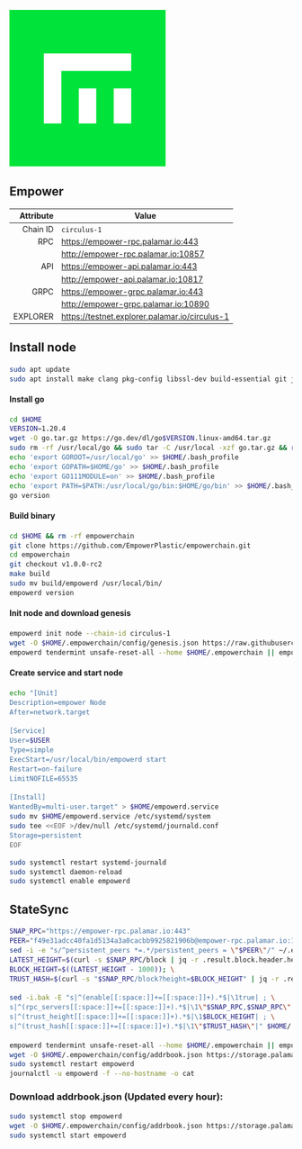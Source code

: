 ![Logo](https://raw.githubusercontent.com/Pa1amar/testnets/main/empower/empower.png)
## Empower
| Attribute | Value |
|----------:|-------|
| Chain ID         | `circulus-1` |
| RPC  | https://empower-rpc.palamar.io:443
|      | http://empower-rpc.palamar.io:10857 |
| API  | https://empower-api.palamar.io:443 
|      | http://empower-api.palamar.io:10817 |
| GRPC | https://empower-grpc.palamar.io:443 
|      | http://empower-grpc.palamar.io:10890 |
| EXPLORER | https://testnet.explorer.palamar.io/circulus-1 |

## Install node
```bash
sudo apt update
sudo apt install make clang pkg-config libssl-dev build-essential git jq -y
```
#### Install go
```bash
cd $HOME
VERSION=1.20.4
wget -O go.tar.gz https://go.dev/dl/go$VERSION.linux-amd64.tar.gz
sudo rm -rf /usr/local/go && sudo tar -C /usr/local -xzf go.tar.gz && rm go.tar.gz
echo 'export GOROOT=/usr/local/go' >> $HOME/.bash_profile
echo 'export GOPATH=$HOME/go' >> $HOME/.bash_profile
echo 'export GO111MODULE=on' >> $HOME/.bash_profile
echo 'export PATH=$PATH:/usr/local/go/bin:$HOME/go/bin' >> $HOME/.bash_profile && . $HOME/.bash_profile
go version
```
#### Build binary
```bash
cd $HOME && rm -rf empowerchain
git clone https://github.com/EmpowerPlastic/empowerchain.git
cd empowerchain
git checkout v1.0.0-rc2
make build
sudo mv build/empowerd /usr/local/bin/
empowerd version
```
#### Init node and download genesis
```bash
empowerd init node --chain-id circulus-1
wget -O $HOME/.empowerchain/config/genesis.json https://raw.githubusercontent.com/Pa1amar/testnets/main/empower/genesis.json
empowerd tendermint unsafe-reset-all --home $HOME/.empowerchain || empowerd unsafe-reset-all
```
#### Create service and start node
```bash
echo "[Unit]
Description=empower Node
After=network.target

[Service]
User=$USER
Type=simple
ExecStart=/usr/local/bin/empowerd start
Restart=on-failure
LimitNOFILE=65535

[Install]
WantedBy=multi-user.target" > $HOME/empowerd.service
sudo mv $HOME/empowerd.service /etc/systemd/system
sudo tee <<EOF >/dev/null /etc/systemd/journald.conf
Storage=persistent
EOF
```
```bash
sudo systemctl restart systemd-journald
sudo systemctl daemon-reload
sudo systemctl enable empowerd
```
## StateSync
```bash
SNAP_RPC="https://empower-rpc.palamar.io:443"
PEER="f49e31adcc40fa1d5134a3a0cacbb9925821906b@empower-rpc.palamar.io:10856"
sed -i -e "s/^persistent_peers *=.*/persistent_peers = \"$PEER\"/" ~/.empowerchain/config/config.toml
LATEST_HEIGHT=$(curl -s $SNAP_RPC/block | jq -r .result.block.header.height); \
BLOCK_HEIGHT=$((LATEST_HEIGHT - 1000)); \
TRUST_HASH=$(curl -s "$SNAP_RPC/block?height=$BLOCK_HEIGHT" | jq -r .result.block_id.hash)

sed -i.bak -E "s|^(enable[[:space:]]+=[[:space:]]+).*$|\1true| ; \
s|^(rpc_servers[[:space:]]+=[[:space:]]+).*$|\1\"$SNAP_RPC,$SNAP_RPC\"| ; \
s|^(trust_height[[:space:]]+=[[:space:]]+).*$|\1$BLOCK_HEIGHT| ; \
s|^(trust_hash[[:space:]]+=[[:space:]]+).*$|\1\"$TRUST_HASH\"|" $HOME/.empowerchain/config/config.toml

empowerd tendermint unsafe-reset-all --home $HOME/.empowerchain || empowerd unsafe-reset-all
wget -O $HOME/.empowerchain/config/addrbook.json https://storage.palamar.io/mainnet/empower/addrbook.json
sudo systemctl restart empowerd 
journalctl -u empowerd -f --no-hostname -o cat
```
### Download addrbook.json (Updated every hour):
```bash
sudo systemctl stop empowerd
wget -O $HOME/.empowerchain/config/addrbook.json https://storage.palamar.io/testnet/empower/addrbook.json
sudo systemctl start empowerd
```
